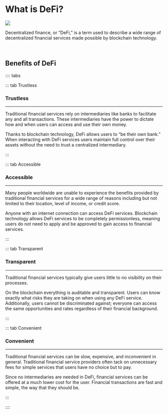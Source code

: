 # What is DeFi?

![](/bg/what-is-defi.png)

Decentralized finance, or “DeFi,” is a term used to describe a wide range of decentralized financial services made possible by blockchain technology.

<br>

## Benefits of DeFi

:::: tabs

::: tab Trustless

### Trustless

****

Traditional financial services rely on intermediaries like banks to facilitate any and all transactions. These intermediaries have the power to dictate how and when users can access and use their own money.

Thanks to blockchain technology, DeFi allows users to “be their own bank.” When interacting with DeFi services users maintain full control over their assets without the need to trust a centralized intermediary.

:::

::: tab Accessible

### Accessible

****

Many people worldwide are unable to experience the benefits provided by traditional financial services for a wide range of reasons including but not limited to their location, level of income, or credit score.

Anyone with an internet connection can access DeFi services. Blockchain technology allows DeFi services to be completely permissionless, meaning users do not need to apply and be approved to gain access to financial services.

:::

::: tab Transparent

### Transparent

****

Traditional financial services typically give users little to no visibility on their processes.

On the blockchain everything is auditable and transparent. Users can know exactly what risks they are taking on when using any DeFi service. Additionally, users cannot be discriminated against; everyone can access the same opportunities and rates regardless of their financial background.

:::

::: tab Convenient

### Convenient

****

Traditional financial services can be slow, expensive, and inconvenient in general. Traditional financial service providers often tack on unnecessary fees for simple services that users have no choice but to pay.&#x20;

Since no intermediaries are needed in DeFi, financial services can be offered at a much lower cost for the user. Financial transactions are fast and simple, the way that they should be.

:::

::::